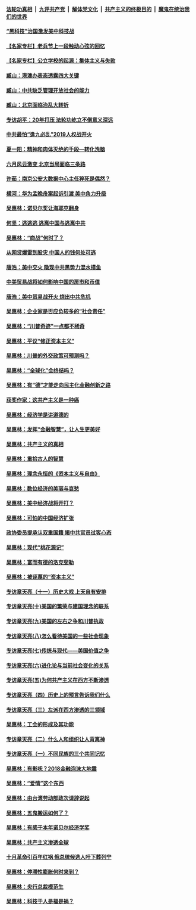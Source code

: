 ####  [法轮功真相](../../../../basic/blob/master/README.md?t=11241013) &nbsp;|&nbsp; [九评共产党](../../../../9ping.md/blob/master/README.md?t=11241013) &nbsp;|&nbsp; [解体党文化](../../../../jtdwh.md/blob/master/README.md?t=11241013)  &nbsp;|&nbsp; [共产主义的终极目的](../../../../gczydzjmd.md/blob/master/README.md?t=11241013) &nbsp;|&nbsp; [魔鬼在统治我们的世界](../../../../mgztzwmdsj.md/blob/master/README.md?t=11241013) 

#### [“黑科技”治国激发美中科技战](../pages/nsc423/n11638056.md?t=11241013) 

#### [【名家专栏】老兵节上一段触动心弦的回忆](../pages/nsc423/n11646016.md?t=11241013) 

#### [【名家专栏】公立学校的起源：集体主义与失败](../pages/nsc423/n11601833.md?t=11241013) 

#### [臧山：港澳办表态透露四大关键](../pages/nsc423/n11421628.md?t=11241013) 

#### [臧山：中共缺乏管理开放社会的能力](../pages/nsc423/n11407457.md?t=11241013) 

#### [臧山：北京面临治乱大转折](../pages/nsc423/n11406895.md?t=11241013) 

#### [专访胡平：20年打压 法轮功屹立不倒意义深远](../pages/nsc423/n11398800.md?t=11241013) 

#### [中共最怕“逢九必乱”2019人权战开火](../pages/nsc423/n11385248.md?t=11241013) 

#### [夏一阳：精神和肉体灭绝的手段—转化洗脑](../pages/nsc423/n11368250.md?t=11241013) 

#### [六月风云激变 北京当局面临三条路](../pages/nsc423/n11313668.md?t=11241013) 

#### [许茹：南京公安大数据中心主任猝死是偶然？](../pages/nsc423/n11064744.md?t=11241013) 

#### [横河：华为孟晚舟案起诉引渡 美中角力升级](../pages/nsc423/n11027230.md?t=11241013) 

#### [吴惠林：诺贝尔奖让海耶克翻身](../pages/nsc423/n10890049.md?t=11241013) 

#### [何坚：逃逃逃 逃离中国与逃离中共](../pages/nsc423/n10592891.md?t=11241013) 

#### [吴惠林：“商战”何时了？](../pages/nsc423/n10573558.md?t=11241013) 

#### [从网贷爆雷到股灾 中国人的钱何处可逃](../pages/nsc423/n10572800.md?t=11241013) 

#### [唐浩：美中交火 隐现中共黑势力混水摸鱼](../pages/nsc423/n10544040.md?t=11241013) 

#### [中美贸易战将如何影响中国的房市和币值](../pages/nsc423/n10543697.md?t=11241013) 

#### [唐浩：美中贸易战开火 烧出中共危机](../pages/nsc423/n10540126.md?t=11241013) 

#### [吴惠林：企业家是否应负较多的“社会责任”](../pages/nsc423/n10535022.md?t=11241013) 

#### [吴惠林：“川普奇迹”一点都不稀奇](../pages/nsc423/n10512808.md?t=11241013) 

#### [吴惠林：平议“修正资本主义”](../pages/nsc423/n10495724.md?t=11241013) 

#### [吴惠林：川普的外交政策可预测吗？](../pages/nsc423/n10462387.md?t=11241013) 

#### [吴惠林：“全球化”会终结吗？](../pages/nsc423/n10452838.md?t=11241013) 

#### [吴惠林：有“德”才能走向民主化金融创新之路](../pages/nsc423/n10432292.md?t=11241013) 

#### [获奖作家：这共产主义是一种癌](../pages/nsc423/n10431541.md?t=11241013) 

#### [吴惠林：经济学是讲道德的](../pages/nsc423/n10398014.md?t=11241013) 

#### [吴惠林：发挥“金融智慧”，让人生更美好](../pages/nsc423/n10375019.md?t=11241013) 

#### [吴惠林：共产主义的真相](../pages/nsc423/n10351394.md?t=11241013) 

#### [吴惠林：重拾古人的智慧](../pages/nsc423/n10337691.md?t=11241013) 

#### [吴惠林：理念永恒的《资本主义与自由》](../pages/nsc423/n10316274.md?t=11241013) 

#### [吴惠林：数位经济的美丽与哀愁](../pages/nsc423/n10292946.md?t=11241013) 

#### [吴惠林：美中经济战将开打？](../pages/nsc423/n10258825.md?t=11241013) 

#### [吴惠林：可怕的中国经济扩张](../pages/nsc423/n10219147.md?t=11241013) 

#### [政协委员提承认双重国籍 揭中共官员过客心态](../pages/nsc423/n10208809.md?t=11241013) 

#### [吴惠林：现代“桃花源记”](../pages/nsc423/n10185234.md?t=11241013) 

#### [吴惠林：富而有德的洛克斐勒](../pages/nsc423/n10142264.md?t=11241013) 

#### [吴惠林：被诬蔑的“资本主义”](../pages/nsc423/n10124816.md?t=11241013) 

#### [专访章天亮（十一）历史大戏 上天自有安排](../pages/nsc423/n10094905.md?t=11241013) 

#### [专访章天亮(十)美国的繁荣与建国理念的联系](../pages/nsc423/n10094899.md?t=11241013) 

#### [专访章天亮(九)美国的左右之争和川普执政](../pages/nsc423/n10094889.md?t=11241013) 

#### [专访章天亮(八)怎么看待美国的一些社会现象](../pages/nsc423/n10094857.md?t=11241013) 

#### [专访章天亮(七)传统与现代——美国价值之争](../pages/nsc423/n10093140.md?t=11241013) 

#### [专访章天亮(六)进化论与当前社会变化的关系](../pages/nsc423/n10092036.md?t=11241013) 

#### [专访章天亮(五)为何共产主义在西方不断渗透](../pages/nsc423/n10083620.md?t=11241013) 

#### [专访章天亮（四）历史上的预言告诉我们什么](../pages/nsc423/n10083606.md?t=11241013) 

#### [专访章天亮（三）左派在西方渗透的三领域](../pages/nsc423/n10081115.md?t=11241013) 

#### [吴惠林：工会的形成及其功能](../pages/nsc423/n10080633.md?t=11241013) 

#### [专访章天亮（二）什么人和组织让人背离神](../pages/nsc423/n10076637.md?t=11241013) 

#### [专访章天亮（一）不同民族的三个共同记忆](../pages/nsc423/n10074188.md?t=11241013) 

#### [吴惠林：有影呒？2018金融泡沫大地震](../pages/nsc423/n10040534.md?t=11241013) 

#### [吴惠林：“爱情”这个东西](../pages/nsc423/n10019423.md?t=11241013) 

#### [吴惠林：由台湾劳动部政次请辞说起](../pages/nsc423/n9979679.md?t=11241013) 

#### [吴惠林：五鬼搬运如何了？](../pages/nsc423/n9925338.md?t=11241013) 

#### [吴惠林：有感于本年诺贝尔经济学奖](../pages/nsc423/n9871883.md?t=11241013) 

#### [吴惠林：共产主义渗透全球](../pages/nsc423/n9812748.md?t=11241013) 

#### [十月革命引百年红祸 俄总统候选人吁下葬列宁](../pages/nsc423/n9810182.md?t=11241013) 

#### [吴惠林：停滞性膨胀何时来到？](../pages/nsc423/n9764136.md?t=11241013) 

#### [吴惠林：央行总裁模范生](../pages/nsc423/n9728134.md?t=11241013) 

#### [吴惠林：科技于人是福是祸？](../pages/nsc423/n9672982.md?t=11241013) 

